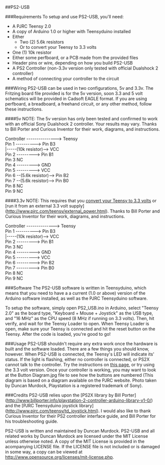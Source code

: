 ##PS2-USB

###Requirements
To setup and use PS2-USB, you'll need:
  * A PJRC Teensy 2.0
  * A copy of Arduino 1.0 or higher with Teensyduino installed 
  * Either
    * Two (2) 5.6k resistors
    * Or to convert your Teensy to 3.3 volts
  * One (1) 10k resistor
  * Either some perfboard, or a PCB made from the provided files
  * Header pins or wire, depending on how you build PS2-USB
  * A PS2 Controller (non-3.3v version only tested with official Dualshock 2 controller)
  * A method of connecting your controller to the circuit
  
###Wiring
PS2-USB can be used in two configurations, 5v and 3.3v. The Fritzing board file provided is for the 5v version, soon 3.3 and 5 volt schematics will be provided in Cadsoft EAGLE format. If you are using perfboard, a breadboard, a freehand circuit, or any other method, follow these instructions.

####5v
NOTE: The 5v version has only been tested and confirmed to work with an official Sony Dualshock 2 controller. Your results may vary.
Thanks to Bill Porter and Curious Inventor for their work, diagrams, and instructions.

Controller ---------------> Teensy  
Pin 1 ----------> Pin B3  
        |-----(10k resistor)--> VCC  
Pin 2 ---------> Pin B1  
Pin 3 NC  
Pin 4 ---------> GND  
Pin 5 ---------> VCC  
Pin 6 --(5.6k resistor)--> Pin B2  
Pin 7 --(5.6k resistor)--> Pin B0  
Pin 8 NC  
Pin 9 NC  

####3.3v
NOTE: This requires that you [convert your Teensy to 3.3 volts](http://www.pjrc.com/teensy/3volt.html) or [run it from an external 3.3 volt supply] (http://www.pjrc.com/teensy/external_power.html).
Thanks to Bill Porter and Curious Inventor for their work, diagrams, and instructions.

Controller --------------> Teensy  
Pin 1 ----------> Pin B3  
        |-----(10k resistor)--> VCC  
Pin 2 ---------> Pin B1  
Pin 3 NC    
Pin 4 ---------> GND  
Pin 5 ---------> VCC  
Pin 6 ---------> Pin B2  
Pin 7 ---------> Pin B0  
Pin 8 NC  
Pin 9 NC  

###Software
The PS2-USB software is written in Teensyduino, which means that you need to have a a current (1.0 or above) version of the Arduino software installed, as well as the PJRC Teensyduino software.

To setup the software, simply open PS2_USB.ino in Arduino, select "Teensy 2.0" as the board type, "Keyboard \+ Mouse \+ Joystick" as the USB type, and "16 MHz" as the CPU speed (8 MHz if running on 3.3 volts). Then, hit verify, and wait for the Teensy Loader to open. When Teensy Loader is open, make sure your Teensy is connected and hit the reset button on the Teensy. After the code is loaded, you're good to go!

###Usage
PS2-USB shouldn't require any extra work once the hardware is built and the software loaded. There are a few things you should know, however. When PS2-USB is connected, the Teensy's LED will indicate its' status. If the light is flashing, either no controller is connected, or PS2X cannot talk to the controller. Try the instructions on [this page](http://www.billporter.info/arduino-playstation-2-controller-library-troubleshooting-guide/), or try using the 3.3 volt version. Once your controller is working, you may want to look at the Button Diagram.jpg file to see how the buttons are numbered (This diagram is based on a diagram available on the PJRC website. Photo taken by Duncan Murdock, Playstation is a registered trademark of Sony).

###Credits
PS2-USB relies upon the [PS2X library by Bill Porter] (http://www.billporter.info/playstation-2-controller-arduino-library-v1-0/) and the [PJRC Teensyduino joystick library] (http://www.pjrc.com/teensy/td_joystick.html). I would also like to thank Curious Inventor for their PS2 controller interface guide, and Bill Porter for his troubleshooting guide.

PS2-USB is written and maintained by Duncan Murdock. PS2-USB and all related works by Duncan Murdock are licensed under the MIT License unless otherwise noted. A copy of the MIT License is provided in the acompanying LICENSE file. If the LICENSE file is not included or is damaged in some way, a copy can be viewed at http://www.opensource.org/licenses/mit-license.php.

